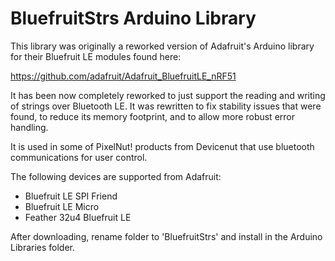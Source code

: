 BluefruitStrs Arduino Library
================================================================

This library was originally a reworked version of Adafruit's Arduino library for their Bluefruit LE modules found here:

https://github.com/adafruit/Adafruit_BluefruitLE_nRF51

It has been now completely reworked to just support the reading and writing of strings over Bluetooth LE. It was rewritten to fix stability issues that were found, to reduce its memory footprint, and to allow more robust error handling.

It is used in some of PixelNut! products from Devicenut that use bluetooth communications for user control.

The following devices are supported from Adafruit:

* Bluefruit LE SPI Friend
* Bluefruit LE Micro
* Feather 32u4 Bluefruit LE

After downloading, rename folder to 'BluefruitStrs' and install in the Arduino Libraries folder.
